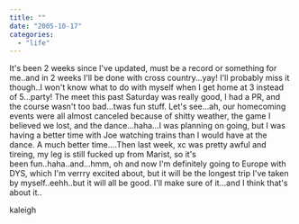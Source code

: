 ```yaml
---
title: ""
date: "2005-10-17"
categories: 
  - "life"
---
```


It's been 2 weeks since I've updated, must be a record or something for me..and in 2 weeks I'll be done with cross country...yay! I'll probably miss it though..I won't know what to do with myself when I get home at 3 instead of 5...party! The meet this past Saturday was really good, I had a PR, and the course wasn't too bad...twas fun stuff. Let's see...ah, our homecoming events were all almost canceled because of shitty weather, the game I believed we lost, and the dance...haha...I was planning on going, but I was having a better time with Joe watching trains than I would have at the dance. A much better time....Then last week, xc was pretty awful and tireing, my leg is still fucked up from Marist, so it's been fun..haha..and...hmm, oh and now I'm definitely going to Europe with DYS, which I'm verrry excited about, but it will be the longest trip I've taken by myself..eehh..but it will all be good. I'll make sure of it...and I think that's about it..

kaleigh
